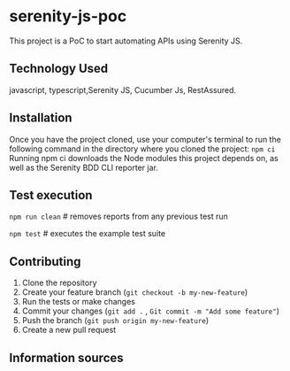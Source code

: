 # serenity-js-poc
This project is a PoC to start automating APIs using Serenity JS.

## Technology Used
javascript, typescript,Serenity JS, Cucumber Js, RestAssured.

## Installation
Once you have the project cloned, use your computer's terminal to run the following command in the directory where you cloned the project:
`npm ci`
Running npm ci downloads the Node modules this project depends on, as well as the Serenity BDD CLI reporter jar.

## Test execution
`npm run clean`           # removes reports from any previous test run

`npm test`                # executes the example test suite


## Contributing
1. Clone the repository
2. Create your feature branch (`git checkout -b my-new-feature`)
3. Run the tests or make changes
4. Commit your changes (`git add .` , `Git commit -m "Add some feature"`)
5. Push the branch (`git push origin my-new-feature`)
6. Create a new pull request

## Information sources
